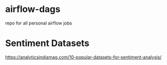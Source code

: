 # airflow-dags
repo for all personal airflow jobs


# Sentiment Datasets
https://analyticsindiamag.com/10-popular-datasets-for-sentiment-analysis/
